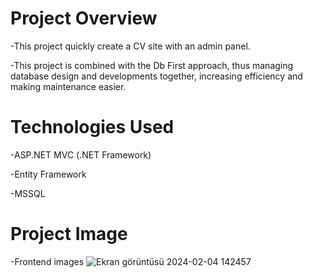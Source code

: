 # Project Overview
 -This project quickly create a CV site with an admin panel.

-This project is combined with the Db First approach, thus managing database design and developments together, increasing efficiency and making maintenance easier.

# Technologies Used
-ASP.NET MVC (.NET Framework)

-Entity Framework

-MSSQL

# Project Image
-Frontend images
![Ekran görüntüsü 2024-02-04 142457](https://github.com/SafakSahinn/MeyawoPortfolio/assets/123293425/a2681062-0dbf-4118-bd38-c2812baa71aa)
